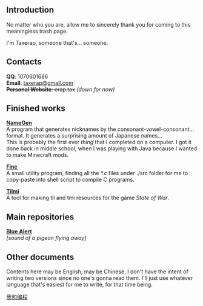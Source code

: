 ## Introduction

No matter who you are, allow me to sincerely thank you for coming to this meaningless trash page.

I'm Taxerap, someone that's... someone.  

## Contacts

**QQ**: 1070601686  
**Email**: taxerap@gmail.com  
~~**Personal Website**: erap.tax~~ _(down for now)_

## Finished works

**[NameGen](https://github.com/Taxerap/NameGen)**  
A program that generates nicknames by the consonant-vowel-consonant... format. It generates a surprising amount of Japanese names...  
This is probably the first ever _thing_ that I completed on a computer. I got it done back in middle school, when I was playing with Java because I wanted to make Minecraft mods.

**[Finc](https://github.com/Taxerap/Finc)**  
A small utility program, finding all the _*.c_ files under ./src folder for me to copy-paste into shell script to compile C programs.

**[Tilmi](https://github.com/State-of-War-PostBar/Tilmi)**  
A tool for making til and tmi resources for the game _State of War_.

## Main repositories

**[Blue Alert](https://github.com/State-of-War-PostBar/Blue-Alert)**  
_[sound of a pigeon flying away]_

## Other documents

Contents here may be English, may be Chinese. I don't have the intent of writing two versions since no one's gonna read them. I'll just use whatever language that's easiest for me to write, for that time being.

[我和编程](docs/me_and_programming.md)
